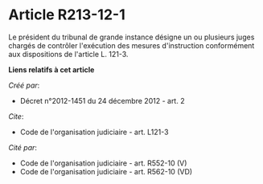 # Article R213-12-1

Le président du tribunal de grande instance désigne un ou plusieurs juges chargés de contrôler l'exécution des mesures
d'instruction conformément aux dispositions de l'article L. 121-3.

**Liens relatifs à cet article**

_Créé par_:

  - Décret n°2012-1451 du 24 décembre 2012 - art. 2

_Cite_:

  - Code de l'organisation judiciaire - art. L121-3

_Cité par_:

  - Code de l'organisation judiciaire - art. R552-10 (V)
  - Code de l'organisation judiciaire - art. R562-10 (VD)
